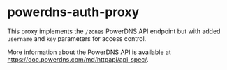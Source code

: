 # powerdns-auth-proxy

This proxy implements the `/zones` PowerDNS API endpoint but with added `username` and `key` parameters for access control.

More information about the PowerDNS API is available at https://doc.powerdns.com/md/httpapi/api_spec/.
